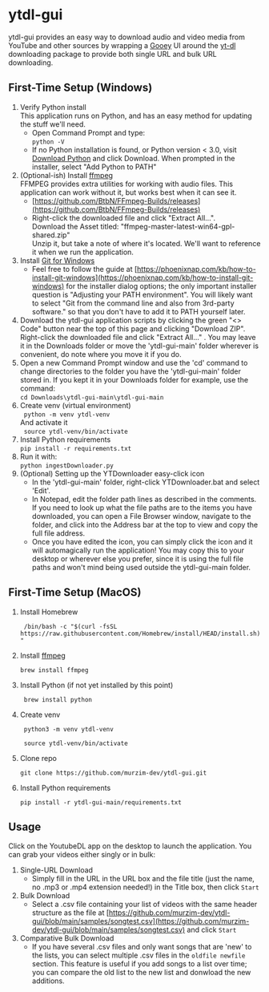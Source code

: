 # ytdl-gui
ytdl-gui provides an easy way to download audio and video media from YouTube and other sources by wrapping a [Gooey](https://github.com/chriskiehl/Gooey.git) UI around the [yt-dl](https://github.com/yt-dlp/yt-dlp) downloading package to provide both single URL and bulk URL downloading.
## First-Time Setup (Windows)
1.  Verify Python install  
    This application runs on Python, and has an easy method for updating the stuff we'll need.
    - Open Command Prompt and type:  
    ```python -V```  
    - If no Python installation is found, or Python version < 3.0, visit [Download Python](https://www.python.org/downloads/) and click Download. When prompted in the installer, select "Add Python to PATH"  
2.  (Optional-ish) Install [ffmpeg](https://www.ffmpeg.org/)  
    FFMPEG provides extra utilities for working with audio files. This application can work without it, but works best when it can see it.  
    - [https://github.com/BtbN/FFmpeg-Builds/releases](https://github.com/BtbN/FFmpeg-Builds/releases)  
    - Right-click the downloaded file and click "Extract All...".  
    Download the Asset titled: "ffmpeg-master-latest-win64-gpl-shared.zip"  
    Unzip it, but take a note of where it's located. We'll want to reference it when we run the application.  
3.  Install [Git for Windows](https://gitforwindows.org/)  
    - Feel free to follow the guide at [https://phoenixnap.com/kb/how-to-install-git-windows](https://phoenixnap.com/kb/how-to-install-git-windows) for the installer dialog options; the only important installer question is "Adjusting your PATH environment". You will likely want to select "Git from the command line and also from 3rd-party software." so that you don't have to add it to PATH yourself later.   
4.  Download the ytdl-gui application scripts by clicking the green "<> Code" button near the top of this page and clicking "Download ZIP".   
    Right-click the downloaded file and click "Extract All..." . You may leave it in the Downloads folder or move the 'ytdl-gui-main' folder wherever is convenient, do note where you move it if you do.
5.  Open a new Command Prompt window and use the 'cd' command to change directories to the folder you have the 'ytdl-gui-main' folder stored in. If you kept it in your Downloads folder for example, use the command:  
    ```cd Downloads\ytdl-gui-main\ytdl-gui-main```  
6.  Create venv (virtual environment)  
    ``` python -m venv ytdl-venv```  
    And activate it  
    ``` source ytdl-venv/bin/activate```  
7.  Install Python requirements  
    ``` pip install -r requirements.txt ```  
8. Run it with:  
    ```python ingestDownloader.py```  
9. (Optional) Setting up the YTDownloader easy-click icon  
    - In the 'ytdl-gui-main' folder, right-click YTDownloader.bat and select 'Edit'.   
    - In Notepad, edit the folder path lines as described in the comments. If you need to look up what the file paths are to the items you have downloaded, you can open a File Browser window, navigate to the folder, and click into the Address bar at the top to view and copy the full file address.    
    - Once you have edited the icon, you can simply click the icon and it will automagically run the application! You may copy this to your desktop or wherever else you prefer, since it is using the full file paths and won't mind being used outside the ytdl-gui-main folder.   


## First-Time Setup (MacOS)  
1.	Install Homebrew 

       ``` /bin/bash -c "$(curl -fsSL https://raw.githubusercontent.com/Homebrew/install/HEAD/install.sh)"```

2.	Install [ffmpeg](https://ffmpeg.org/)

     ``` brew install ffmpeg ```
3.	Install Python (if not yet installed by this point)

    ``` brew install python```
4.	Create venv

    ``` python3 -m venv ytdl-venv```

    ``` source ytdl-venv/bin/activate```
5.	Clone repo

    ``` git clone https://github.com/murzim-dev/ytdl-gui.git ```
6.	Install Python requirements

    ``` pip install -r ytdl-gui-main/requirements.txt ```
## Usage
Click on the YoutubeDL app on the desktop to launch the application. You can grab your videos either singly or in bulk:
1. Single-URL Download
    - Simply fill in the URL in the URL box and the file title (just the name, no .mp3 or .mp4 extension needed!) in the Title box, then click `Start`
2. Bulk Download
    - Select a .csv file containing your list of videos with the same header structure as the file at [https://github.com/murzim-dev/ytdl-gui/blob/main/samples/songtest.csv](https://github.com/murzim-dev/ytdl-gui/blob/main/samples/songtest.csv) and click `Start`
3. Comparative Bulk Download
    - If you have several .csv files and only want songs that are 'new' to the lists, you can select multiple .csv files in the `oldfile newfile` section. This feature is useful if you add songs to a list over time; you can compare the old list to the new list and donwload the new additions. 

